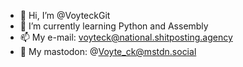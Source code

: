 - 👋 Hi, I’m @VoyteckGit
- 📖 I’m currently learning Python and Assembly
- 📫 My e-mail: voyteck@national.shitposting.agency
- 🦣 My mastodon: @Voyte_ck@mstdn.social 
